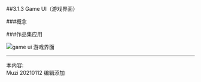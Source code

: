 ##3.1.3 Game UI（游戏界面）

###概念




###作品集应用

![game ui 游戏界面](http://kitpic.makebi.net/2021/ixd_40.jpg)







---
本内容:  
Muzi 20210112 编辑添加
